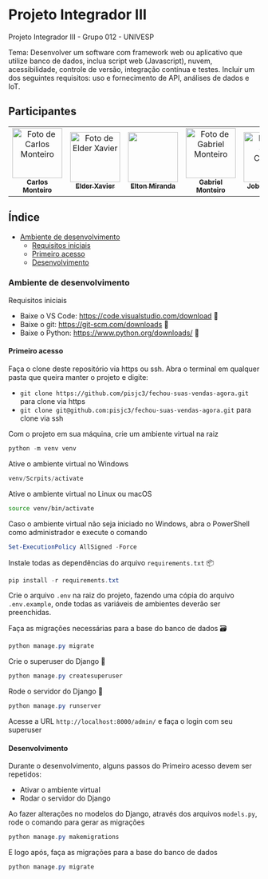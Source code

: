 # Projeto Integrador III

Projeto Integrador III - Grupo 012 - UNIVESP

Tema: Desenvolver um software com framework web ou aplicativo que utilize banco de dados, inclua script web (Javascript), nuvem, acessibilidade, controle de versão, integração contínua e testes. Incluir um dos seguintes requisitos: uso e fornecimento de API, análises de dados e IoT.

## Participantes

<table>
  <tr>
    <td align="center">
      <img src="https://github.com/ocarlosmonteiro.png" width="100px;" alt="Foto de Carlos Monteiro"/><br />
      <a href="https://github.com/ocarlosmonteiro"><sub><b>Carlos Monteiro</b></sub></a>
    </td>
    <td align="center">
      <img src="https://github.com/obZenBR.png" width="100px;" alt="Foto de Elder Xavier"/><br />
      <a href="https://github.com/obZenBR"><sub><b>Elder Xavier</b></sub></a>
    </td>
    <td align="center">
      <img src="" width="100px;" alt=""/><br />
      <a href=""><sub><b>Elton Miranda</b></sub></a>
    </td>
    <td align="center">
      <img src="https://github.com/OliveiraGmo.png" width="100px;" alt="Foto de Gabriel Monteiro"/><br />
      <a href="https://github.com/OliveiraGmo"><sub><b>Gabriel Monteiro</b></sub></a>
    </td>
    <td align="center">
      <img src="https://github.com/jobemcamera.png" width="100px;" alt="Foto de Jobe Camera"/><br />
      <a href="https://github.com/jobemcamera"><sub><b>Jobe Camera</b></sub></a>
    </td>
    <td align="center">
      <img src="https://github.com/julianagomeshioki.png" width="100px;" alt="Foto de Juliana Hioki"/><br />
      <a href="https://github.com/julianagomeshioki"><sub><b>Juliana Hioki</b></sub></a>
    </td>
    <td align="center">
      <img src="" width="100px;" alt=""/><br />
      <a href=""><sub><b>Marcos Rendohl</b></sub></a>
    </td>
    <td align="center">
      <img src="" width="100px;" alt=""/><br />
      <a href=""><sub><b>Otávio Augusto</b></sub></a>
    </td>
  </tr>
</table>


## Índice

<!--ts-->
  * [Ambiente de desenvolvimento](#Ambiente-de-desenvolvimento)
    * [Requisitos iniciais](#Requisitos-iniciais)
    * [Primeiro acesso](#Primeiro-acesso)
    * [Desenvolvimento](#Desenvolvimento)
<!--te-->

### Ambiente de desenvolvimento


Requisitos iniciais 


- Baixe o VS Code: https://code.visualstudio.com/download 🔗
- Baixe o git: https://git-scm.com/downloads 🔗
- Baixe o Python: https://www.python.org/downloads/ 🔗


#### Primeiro acesso

Faça o clone deste repositório via https ou ssh. Abra o terminal em qualquer pasta que queira manter o projeto e digite: 
- ```git clone https://github.com/pisjc3/fechou-suas-vendas-agora.git``` para clone via https
- ```git clone git@github.com:pisjc3/fechou-suas-vendas-agora.git``` para clone via ssh

Com o projeto em sua máquina, crie um ambiente virtual na raiz
``` powershell
python -m venv venv
```

Ative o ambiente virtual no Windows
``` powershell
venv/Scrpits/activate
```

Ative o ambiente virtual no Linux ou macOS
``` bash
source venv/bin/activate
```

Caso o ambiente virtual não seja iniciado no Windows, abra o PowerShell como administrador e execute o comando
``` powershell
Set-ExecutionPolicy AllSigned -Force
```

Instale todas as dependências do arquivo ```requirements.txt``` 📦
``` powershell
pip install -r requirements.txt
```

Crie o arquivo ```.env``` na raiz do projeto, fazendo uma cópia do arquivo ```.env.example```, onde todas as variáveis de ambientes deverão ser preenchidas.

Faça as migrações necessárias para a base do banco de dados 🗃️
``` powershell
python manage.py migrate
```

Crie o superuser do Django 🔐
``` powershell
python manage.py createsuperuser
```

Rode o servidor do Django 🚀
``` powershell
python manage.py runserver 
```

Acesse a URL ```http://localhost:8000/admin/``` e faça o login com seu superuser

#### Desenvolvimento

Durante o desenvolvimento, alguns passos do Primeiro acesso devem ser repetidos:

- Ativar o ambiente virtual
- Rodar o servidor do Django

Ao fazer alterações no modelos do Django, através dos arquivos ```models.py```, rode o comando para gerar as migrações

``` powershell
python manage.py makemigrations
```

E logo após, faça as migrações para a base do banco de dados
``` powershell
python manage.py migrate
```




